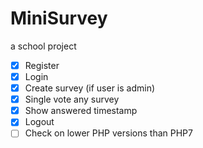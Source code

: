 # MiniSurvey
a school project

- [x] Register
- [x] Login
- [x] Create survey (if user is admin)
- [x] Single vote any survey
- [x] Show answered timestamp
- [x] Logout
- [ ] Check on lower PHP versions than PHP7
